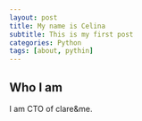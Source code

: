```yaml
---
layout: post
title: My name is Celina
subtitle: This is my first post
categories: Python
tags: [about, pythin]
---
```


## Who I am

I am CTO of clare&me.

